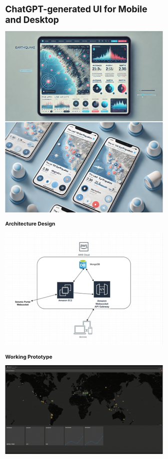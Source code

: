 # ChatGPT-generated UI for Mobile and Desktop
![](images/ui.png)
![](images/ui_mobile.png)

### Architecture Design

![](images/design_v2.png)

### Working Prototype
![Screenshot](images/prototype_2_1_2025.gif)